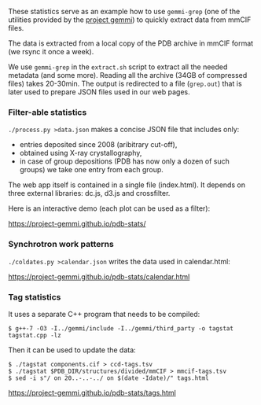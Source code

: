 
These statistics serve as an example how to use `gemmi-grep`
 (one of the utilities provided by the [project gemmi][1])
 to quickly extract data from mmCIF files.

The data is extracted from a local copy of the PDB archive in mmCIF format
(we rsync it once a week).

We use `gemmi-grep` in the `extract.sh` script to extract all the needed
metadata (and some more).
Reading all the archive (34GB of compressed files) takes 20-30min.
The output is redirected to a file (`grep.out`) that is later used
to prepare JSON files used in our web pages.

### Filter-able statistics

`./process.py >data.json` makes a concise JSON file that includes only:

* entries deposited since 2008 (aribitrary cut-off),
* obtained using X-ray crystallography,
* in case of group depositions (PDB has now only a dozen of such groups)
  we take one entry from each group.

The web app itself is contained in a single file (index.html).
It depends on three external libraries: dc.js, d3.js and crossfilter.

Here is an interactive demo (each plot can be used as a filter):

https://project-gemmi.github.io/pdb-stats/

### Synchrotron work patterns

`./coldates.py >calendar.json` writes the data used in calendar.html:

https://project-gemmi.github.io/pdb-stats/calendar.html

### Tag statistics

It uses a separate C++ program that needs to be compiled:

    $ g++-7 -O3 -I../gemmi/include -I../gemmi/third_party -o tagstat tagstat.cpp -lz

Then it can be used to update the data:

    $ ./tagstat components.cif > ccd-tags.tsv
    $ ./tagstat $PDB_DIR/structures/divided/mmCIF > mmcif-tags.tsv
    $ sed -i s"/ on 20..-..-../ on $(date -Idate)/" tags.html

https://project-gemmi.github.io/pdb-stats/tags.html

[1]: https://project-gemmi.github.io/
